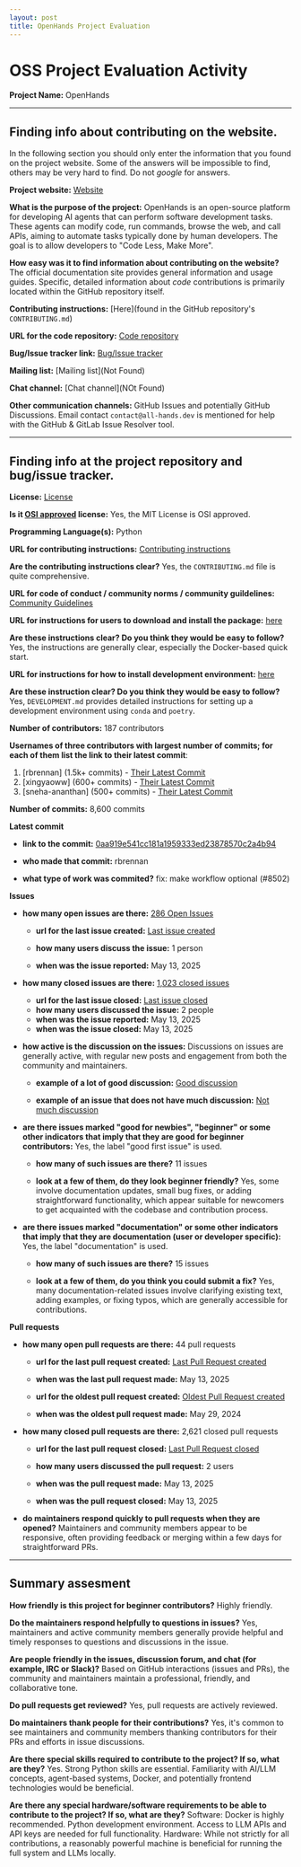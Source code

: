 ```yaml
---
layout: post
title: OpenHands Project Evaluation
---
```


# OSS Project Evaluation Activity



__Project Name:__ OpenHands  


---

## Finding info about contributing on the website.

In the following section you should only enter the information that you
found on the project website. Some of the answers will be impossible to find, others
may be very hard to find. Do not _google_ for answers.

__Project website:__ [Website](https://docs.all-hands.dev/)


__What is the purpose of the project:__ OpenHands is an open-source platform for developing AI agents that can perform software development tasks. These agents can modify code, run commands, browse the web, and call APIs, aiming to automate tasks typically done by human developers. The goal is to allow developers to "Code Less, Make More".


__How easy was it to find information about contributing on the website?__ The official documentation site provides general information and usage guides. Specific, detailed information about *code* contributions is primarily located within the GitHub repository itself.


__Contributing instructions:__ [Here](found in the GitHub repository's `CONTRIBUTING.md`) 

__URL for the code repository:__ [Code repository](https://github.com/All-Hands-AI/OpenHands)

__Bug/Issue tracker link:__ [Bug/Issue tracker](https://github.com/All-Hands-AI/OpenHands/issues)

__Mailing list:__ [Mailing list](Not Found)

__Chat channel:__ [Chat channel](NOt Found)

__Other communication channels:__ GitHub Issues and potentially GitHub Discussions. Email contact `contact@all-hands.dev` is mentioned for help with the GitHub & GitLab Issue Resolver tool.


---

## Finding info at the project repository and bug/issue tracker.

__License:__ [License](https://github.com/All-Hands-AI/OpenHands/blob/main/LICENSE)

__Is it [OSI approved](https://opensource.org/licenses/alphabetical) license:__ Yes, the MIT License is OSI approved.

__Programming Language(s):__ Python

__URL for contributing instructions:__ [Contributing instructions](https://github.com/All-Hands-AI/OpenHands/blob/main/CONTRIBUTING.md)

__Are the contributing instructions clear?__ Yes, the `CONTRIBUTING.md` file is quite comprehensive.


__URL for code of conduct / community norms / community guildelines:__ [Community Guidelines](https://github.com/All-Hands-AI/OpenHands/blob/main/CODE_OF_CONDUCT.md)

__URL for instructions for users to download and install the package:__  [here](https://docs.all-hands.dev/modules/getting-started/installation)


__Are these instructions clear? Do you think they would be easy to follow?__  Yes, the instructions are generally clear, especially the Docker-based quick start.


__URL for instructions for how to install development environment:__ [here](https://github.com/All-Hands-AI/OpenHands/blob/main/DEVELOPMENT.md)


__Are these instruction clear? Do you think they would be easy to follow?__ Yes, `DEVELOPMENT.md` provides detailed instructions for setting up a development environment using `conda` and `poetry`.


__Number of contributors:__ 187 contributors


__Usernames of three contributors with largest number of commits; for
each of them list the link to their latest commit__:

1. [rbrennan] (1.5k+ commits) - [Their Latest Commit](https://github.com/All-Hands-AI/OpenHands/commits?author=rbrennan) 
2. [xingyaoww] (600+ commits) - [Their Latest Commit](https://github.com/All-Hands-AI/OpenHands/commits?author=xingyaoww) 
3. [sneha-ananthan] (500+ commits) - [Their Latest Commit](https://github.com/All-Hands-AI/OpenHands/commits?author=sneha-ananthan) 

__Number of commits:__ 8,600 commits

__Latest commit__ 

- __link to the commit:__ [0aa919e541cc181a1959333ed23878570c2a4b94](https://github.com/All-Hands-AI/OpenHands/commit/0aa919e541cc181a1959333ed23878570c2a4b94)

- __who made that commit:__ rbrennan

- __what type of work was commited?__ fix: make workflow optional (#8502)


__Issues__

- __how many open issues are there:__ [286 Open Issues](https://github.com/All-Hands-AI/OpenHands/issues)

    - __url for the last issue created:__ [Last issue created](https://github.com/All-Hands-AI/OpenHands/issues/8501)

    - __how many users discuss the issue:__ 1 person
    
    - __when was the issue reported:__ May 13, 2025
    

- __how many closed issues are there:__ [1,023 closed issues](https://github.com/All-Hands-AI/OpenHands/issues?q=is%3Aissue+is%3Aclosed)
    - __url for the last issue closed:__ [Last issue closed](https://github.com/All-Hands-AI/OpenHands/issues/8483)
    - __how many users discussed the issue:__ 2 people
    - __when was the issue reported:__ May 13, 2025
    - __when was the issue closed:__ May 13, 2025

- __how active is the discussion on the issues:__ Discussions on issues are generally active, with regular new posts and engagement from both the community and maintainers.

    - __example of a lot of good discussion:__ [Good discussion](https://github.com/All-Hands-AI/OpenHands/issues/103)
    
    - __example of an issue that does not have much discussion:__ [Not much discussion](https://github.com/All-Hands-AI/OpenHands/issues/8501)



- __are there issues marked "good for newbies", "beginner" or some other indicators that imply that they are good for beginner contributors:__ Yes, the label "good first issue" is used.

    - __how many of such issues are there?__ 11 issues
    
    - __look at a few of them, do they look beginner friendly?__ Yes, some involve documentation updates, small bug fixes, or adding straightforward functionality, which appear suitable for newcomers to get acquainted with the codebase and contribution process.



- __are there issues marked "documentation" or some other indicators that imply that they are documentation (user or developer specific):__ Yes, the label "documentation" is used.

    - __how many of such issues are there?__ 15 issues
    
    - __look at a few of them, do you think you could submit a fix?__ Yes, many documentation-related issues involve clarifying existing text, adding examples, or fixing typos, which are generally accessible for contributions.



__Pull requests__

- __how many open pull requests are there:__ 44 pull requests

    - __url for the last pull request created:__ [Last Pull Request created](https://github.com/All-Hands-AI/OpenHands/pull/8500)
    
    - __when was the last pull request made:__ May 13, 2025

    - __url for the oldest pull request created:__ [Oldest Pull Request created](https://github.com/All-Hands-AI/OpenHands/pull/698)
    
    - __when was the oldest pull request made:__ May 29, 2024

- __how many closed pull requests are there:__ 2,621 closed pull requests

    - __url for the last pull request closed:__ [Last Pull Request closed](https://github.com/All-Hands-AI/OpenHands/pull/8492)
    
    - __how many users discussed the pull request:__ 2 users
    
    - __when was the pull request made:__ May 13, 2025
    
    - __when was the pull request closed:__ May 13, 2025
    

- __do maintainers respond quickly to pull requests when they are opened?__ Maintainers and community members appear to be responsive, often providing feedback or merging within a few days for straightforward PRs.







---


## Summary assesment
__How friendly is this project for beginner contributors?__ Highly friendly.




__Do the maintainers respond helpfully to questions in issues?__ Yes, maintainers and active community members generally provide helpful and timely responses to questions and discussions in the issue.



__Are people friendly in the issues, discussion forum, and chat (for example, IRC or Slack)?__ Based on GitHub interactions (issues and PRs), the community and maintainers maintain a professional, friendly, and collaborative tone.




__Do pull requests get reviewed?__ Yes, pull requests are actively reviewed.



__Do maintainers thank people for their contributions?__ Yes, it's common to see maintainers and community members thanking contributors for their PRs and efforts in issue discussions.



__Are there special skills required to contribute to the project? If so, what are they?__ Yes. Strong Python skills are essential. Familiarity with AI/LLM concepts, agent-based systems, Docker, and potentially frontend technologies would be beneficial. 



__Are there any special hardware/software requirements to be able to contribute to the project? If so, what are they?__ 
Software: Docker is highly recommended. Python development environment. Access to LLM APIs and API keys are needed for full functionality.
Hardware: While not strictly for all contributions, a reasonably powerful machine is beneficial for running the full system and LLMs locally.


